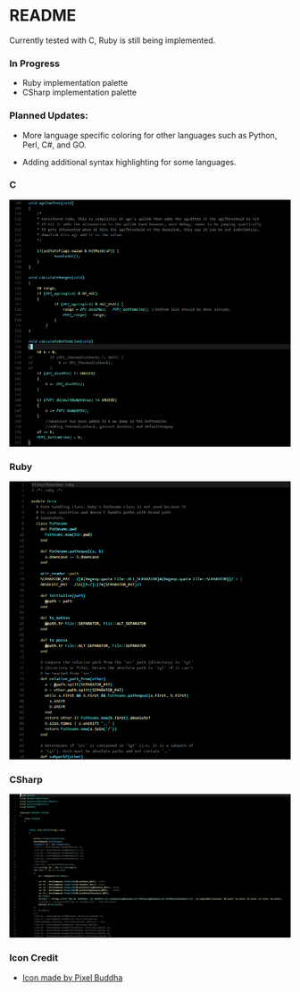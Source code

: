 # README
Currently tested with C, Ruby is still being implemented.

### In Progress
* Ruby implementation palette
* CSharp implementation palette

### Planned Updates:
* More language specific coloring for other languages such as
Python, Perl, C#, and GO.

* Adding additional syntax highlighting for some languages.
### C
![ScreenShot](https://raw.githubusercontent.com/Morvalyn/dark-programmer/master/theme.png)
### Ruby
![ScreenShot](https://raw.githubusercontent.com/Morvalyn/dark-programmer/master/theme-ruby.png)
### CSharp
![ScreenShot](https://raw.githubusercontent.com/Morvalyn/dark-programmer/master/theme-csharp.png)

### Icon Credit
* [Icon made by Pixel Buddha](http://www.flaticon.com/authors/pixel-buddha) 